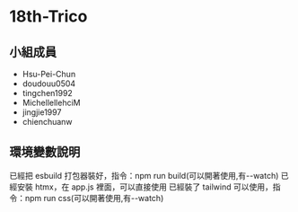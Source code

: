 # 18th-Trico

## 小組成員

- Hsu-Pei-Chun
- doudouu0504
- tingchen1992
- MichellellehciM
- jingjie1997
- chienchuanw

## 環境變數說明

已經把 esbuild 打包器裝好，指令：npm run build(可以開著使用,有--watch)
已經安裝 htmx，在 app.js 裡面，可以直接使用
已經裝了 tailwind 可以使用，指令：npm run css(可以開著使用,有--watch)

